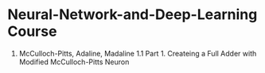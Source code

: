 # Neural-Network-and-Deep-Learning Course

1. McCulloch-Pitts, Adaline, Madaline
1.1 Part 1. Createing a Full Adder with Modified McCulloch-Pitts Neuron
